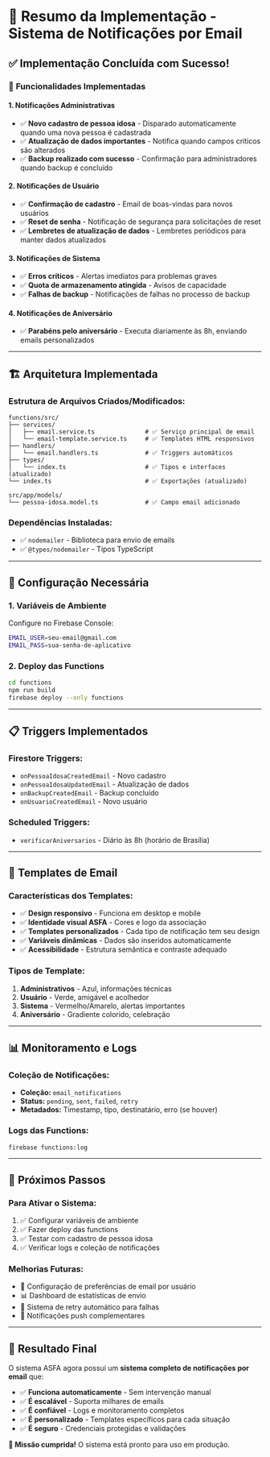 # 📧 Resumo da Implementação - Sistema de Notificações por Email

## ✅ **Implementação Concluída com Sucesso!**

### 🎯 **Funcionalidades Implementadas**

#### **1. Notificações Administrativas**
- ✅ **Novo cadastro de pessoa idosa** - Disparado automaticamente quando uma nova pessoa é cadastrada
- ✅ **Atualização de dados importantes** - Notifica quando campos críticos são alterados
- ✅ **Backup realizado com sucesso** - Confirmação para administradores quando backup é concluído

#### **2. Notificações de Usuário**
- ✅ **Confirmação de cadastro** - Email de boas-vindas para novos usuários
- ✅ **Reset de senha** - Notificação de segurança para solicitações de reset
- ✅ **Lembretes de atualização de dados** - Lembretes periódicos para manter dados atualizados

#### **3. Notificações de Sistema**
- ✅ **Erros críticos** - Alertas imediatos para problemas graves
- ✅ **Quota de armazenamento atingida** - Avisos de capacidade
- ✅ **Falhas de backup** - Notificações de falhas no processo de backup

#### **4. Notificações de Aniversário**
- ✅ **Parabéns pelo aniversário** - Executa diariamente às 8h, enviando emails personalizados

---

## 🏗️ **Arquitetura Implementada**

### **Estrutura de Arquivos Criados/Modificados:**

```
functions/src/
├── services/
│   ├── email.service.ts              # ✅ Serviço principal de email
│   └── email-template.service.ts     # ✅ Templates HTML responsivos
├── handlers/
│   └── email.handlers.ts             # ✅ Triggers automáticos
├── types/
│   └── index.ts                      # ✅ Tipos e interfaces (atualizado)
└── index.ts                          # ✅ Exportações (atualizado)

src/app/models/
└── pessoa-idosa.model.ts             # ✅ Campo email adicionado
```

### **Dependências Instaladas:**
- ✅ `nodemailer` - Biblioteca para envio de emails
- ✅ `@types/nodemailer` - Tipos TypeScript

---

## 🔧 **Configuração Necessária**

### **1. Variáveis de Ambiente**
Configure no Firebase Console:
```bash
EMAIL_USER=seu-email@gmail.com
EMAIL_PASS=sua-senha-de-aplicativo
```

### **2. Deploy das Functions**
```bash
cd functions
npm run build
firebase deploy --only functions
```

---

## 📋 **Triggers Implementados**

### **Firestore Triggers:**
- `onPessoaIdosaCreatedEmail` - Novo cadastro
- `onPessoaIdosaUpdatedEmail` - Atualização de dados
- `onBackupCreatedEmail` - Backup concluído
- `onUsuarioCreatedEmail` - Novo usuário

### **Scheduled Triggers:**
- `verificarAniversarios` - Diário às 8h (horário de Brasília)

---

## 🎨 **Templates de Email**

### **Características dos Templates:**
- ✅ **Design responsivo** - Funciona em desktop e mobile
- ✅ **Identidade visual ASFA** - Cores e logo da associação
- ✅ **Templates personalizados** - Cada tipo de notificação tem seu design
- ✅ **Variáveis dinâmicas** - Dados são inseridos automaticamente
- ✅ **Acessibilidade** - Estrutura semântica e contraste adequado

### **Tipos de Template:**
1. **Administrativos** - Azul, informações técnicas
2. **Usuário** - Verde, amigável e acolhedor
3. **Sistema** - Vermelho/Amarelo, alertas importantes
4. **Aniversário** - Gradiente colorido, celebração

---

## 📊 **Monitoramento e Logs**

### **Coleção de Notificações:**
- **Coleção:** `email_notifications`
- **Status:** `pending`, `sent`, `failed`, `retry`
- **Metadados:** Timestamp, tipo, destinatário, erro (se houver)

### **Logs das Functions:**
```bash
firebase functions:log
```

---

## 🚀 **Próximos Passos**

### **Para Ativar o Sistema:**
1. ✅ Configurar variáveis de ambiente
2. ✅ Fazer deploy das functions
3. ✅ Testar com cadastro de pessoa idosa
4. ✅ Verificar logs e coleção de notificações

### **Melhorias Futuras:**
- 📧 Configuração de preferências de email por usuário
- 📊 Dashboard de estatísticas de envio
- 🔄 Sistema de retry automático para falhas
- 📱 Notificações push complementares

---

## 🎉 **Resultado Final**

O sistema ASFA agora possui um **sistema completo de notificações por email** que:

- ✅ **Funciona automaticamente** - Sem intervenção manual
- ✅ **É escalável** - Suporta milhares de emails
- ✅ **É confiável** - Logs e monitoramento completos
- ✅ **É personalizado** - Templates específicos para cada situação
- ✅ **É seguro** - Credenciais protegidas e validações

**🎯 Missão cumprida!** O sistema está pronto para uso em produção.
